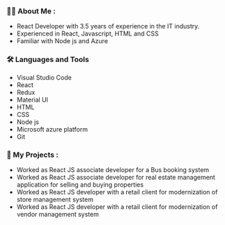 ### 👩‍💻 About Me : 

- React Developer with 3.5 years of experience in the IT industry.
- Experienced in React, Javascript, HTML and CSS
- Familiar with Node js and Azure

### 🛠 Languages and Tools
- Visual Studio Code
- React 
- Redux
- Material UI
- HTML
- CSS
- Node js
- Microsoft azure platform
- Git

### 📝  My Projects : 
- Worked as React JS associate developer for a Bus booking system 
- Worked as React JS associate developer for real estate management application for selling and 
   buying properties 
- Worked as React JS developer with a retail client for modernization of store management 
  system
- Worked as React JS developer with a retail client for modernization of vendor management 
  system

<!--
**SangeethaKaruthodi/SangeethaKaruthodi** is a ✨ _special_ ✨ repository because its `README.md` (this file) appears on your GitHub profile.

Here are some ideas to get you started:

- 🔭 I’m currently working on ...
- 🌱 I’m currently learning ...
- 👯 I’m looking to collaborate on ...
- 🤔 I’m looking for help with ...
- 💬 Ask me about ...
- 📫 How to reach me: ...
- 😄 Pronouns: ...
- ⚡ Fun fact: ...
-->
